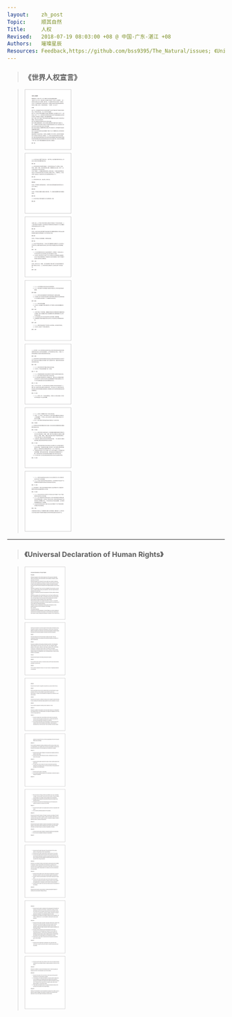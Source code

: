 ```yaml
---
layout:    zh_post
Topic:     顺其自然
Title:     人权
Revised:   2018-07-19 08:03:00 +08 @ 中国-广东-湛江 +08
Authors:   璀璨星辰
Resources: Feedback,https://github.com/bss9395/The_Natural/issues; 《Universal_Declaration_of_Human_Rights》,resources/Universal_Declaration_of_Human_Rights.pdf; 《世界人权宣言》,resources/《世界人权宣言》.pdf;
---
```


> ### 《世界人权宣言》

> ![width:210cm;](resources/《世界人权宣言》.svg)

--------------------------------------------------------------------------------

> ### 《Universal Declaration of Human Rights》

> ![width:210cm;](resources/Universal_Declaration_of_Human_Rights.svg)

